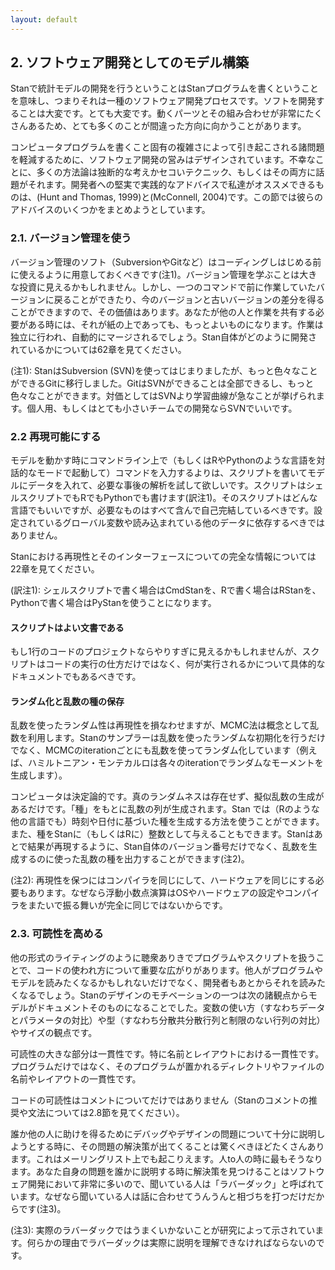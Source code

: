 ```yaml
---
layout: default
---
```


## 2. ソフトウェア開発としてのモデル構築
Stanで統計モデルの開発を行うということはStanプログラムを書くということを意味し、つまりそれは一種のソフトウェア開発プロセスです。ソフトを開発することは大変です。とても大変です。動くパーツとその組み合わせが非常にたくさんあるため、とても多くのことが間違った方向に向かうことがあります。

コンピュータプログラムを書くこと固有の複雑さによって引き起こされる諸問題を軽減するために、ソフトウェア開発の営みはデザインされています。不幸なことに、多くの方法論は独断的な考えかセコいテクニック、もしくはその両方に話題がそれます。開発者への堅実で実践的なアドバイスで私達がオススメできるものは、(Hunt and Thomas, 1999)と(McConnell, 2004)です。この節では彼らのアドバイスのいくつかをまとめようとしています。

### 2.1. バージョン管理を使う
バージョン管理のソフト（SubversionやGitなど）はコーディングしはじめる前に使えるように用意しておくべきです(注1)。バージョン管理を学ぶことは大きな投資に見えるかもしれません。しかし、一つのコマンドで前に作業していたバージョンに戻ることができたり、今のバージョンと古いバージョンの差分を得ることができますので、その価値はあります。あなたが他の人と作業を共有する必要がある時には、それが紙の上であっても、もっとよいものになります。作業は独立に行われ、自動的にマージされるでしょう。Stan自体がどのように開発されているかについては62章を見てください。

(注1): StanはSubversion (SVN)を使ってはじまりましたが、もっと色々なことができるGitに移行しました。GitはSVNができることは全部できるし、もっと色々なことができます。対価としてはSVNより学習曲線が急なことが挙げられます。個人用、もしくはとても小さいチームでの開発ならSVNでいいです。

### 2.2 再現可能にする
モデルを動かす時にコマンドライン上で（もしくはRやPythonのような言語を対話的なモードで起動して）コマンドを入力するよりは、スクリプトを書いてモデルにデータを入れて、必要な事後の解析を試して欲しいです。スクリプトはシェルスクリプトでもRでもPythonでも書けます(訳注1)。そのスクリプトはどんな言語でもいいですが、必要なものはすべて含んで自己完結しているべきです。設定されているグローバル変数や読み込まれている他のデータに依存するべきではありません。

Stanにおける再現性とそのインターフェースについての完全な情報については22章を見てください。

(訳注1): シェルスクリプトで書く場合はCmdStanを、Rで書く場合はRStanを、Pythonで書く場合はPyStanを使うことになります。

#### スクリプトはよい文書である
もし1行のコードのプロジェクトならやりすぎに見えるかもしれませんが、スクリプトはコードの実行の仕方だけではなく、何が実行されるかについて具体的なドキュメントでもあるべきです。

#### ランダム化と乱数の種の保存
乱数を使ったランダム性は再現性を損なわせますが、MCMC法は概念として乱数を利用します。Stanのサンプラーは乱数を使ったランダムな初期化を行うだけでなく、MCMCのiterationごとにも乱数を使ってランダム化しています（例えば、ハミルトニアン・モンテカルロは各々のiterationでランダムなモーメントを生成します）。

コンピュータは決定論的です。真のランダムネスは存在せず、擬似乱数の生成があるだけです。「種」をもとに乱数の列が生成されます。Stan では（Rのような他の言語でも）時刻や日付に基づいた種を生成する方法を使うことができます。また、種をStanに（もしくはRに）整数として与えることもできます。Stanはあとで結果が再現するように、Stan自体のバージョン番号だけでなく、乱数を生成するのに使った乱数の種を出力することができます(注2)。

(注2): 再現性を保つにはコンパイラを同じにして、ハードウェアを同じにする必要もあります。なぜなら浮動小数点演算はOSやハードウェアの設定やコンパイラをまたいで振る舞いが完全に同じではないからです。


### 2.3. 可読性を高める
他の形式のライティングのように聴衆ありきでプログラムやスクリプトを扱うことで、コードの使われ方について重要な広がりがあります。他人がプログラムやモデルを読みたくなるかもしれないだけでなく、開発者もあとからそれを読みたくなるでしょう。Stanのデザインのモチベーションの一つは次の諸観点からモデルがドキュメントそのものになることでした。変数の使い方（すなわちデータとパラメータの対比）や型（すなわち分散共分散行列と制限のない行列の対比）やサイズの観点です。

可読性の大きな部分は一貫性です。特に名前とレイアウトにおける一貫性です。プログラムだけではなく、そのプログラムが置かれるディレクトリやファイルの名前やレイアウトの一貫性です。

コードの可読性はコメントについてだけではありません（Stanのコメントの推奨や文法については2.8節を見てください）。

誰か他の人に助けを得るためにデバッグやデザインの問題について十分に説明しようとする時に、その問題の解決策が出てくることは驚くべきほどたくさんあります。これはメーリングリスト上でも起こりえます。人to人の時に最もそうなります。あなた自身の問題を誰かに説明する時に解決策を見つけることはソフトウェア開発において非常に多いので、聞いている人は「ラバーダック」と呼ばれています。なぜなら聞いている人は話に合わせてうんうんと相づちを打つだけだからです(注3)。

(注3): 実際のラバーダックではうまくいかないことが研究によって示されています。何らかの理由でラバーダックは実際に説明を理解できなければならないのです。

